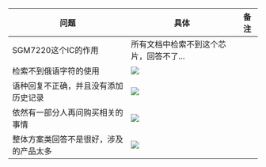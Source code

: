 
| 问题                  | 具体                                               | 备注  |
| ------------------- | ------------------------------------------------ | --- |
| SGM7220这个IC的作用      | 所有文档中检索不到这个芯片，回答不了...                            |     |
| 检索不到俄语字符的使用         | ![](../file/Pasted%20image%2020250522091101.png) |     |
| 语种回复不正确，并且没有添加历史记录  | ![](../file/Pasted%20image%2020250522150859.png) |     |
| 依然有一部分人再问购买相关的事情    | ![](../file/Pasted%20image%2020250522153716.png) |     |
| 整体方案类回答不是很好，涉及的产品太多 | ![](Pasted%20image%2020250528181115.png)         |     |
